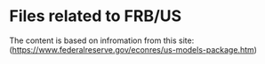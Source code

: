# Files related to FRB/US 

The content is based on infromation from this site: 
(https://www.federalreserve.gov/econres/us-models-package.htm)
